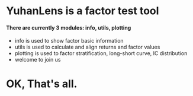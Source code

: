 # YuhanLens is a factor test tool
#### There are currently 3 modules: info, utils, plotting
- info is used to show factor basic information 
- utils is used to calculate and align returns and factor values
- plotting is used to factor stratification, long-short curve, IC distribution
- welcome to join us
# OK, That's all.
